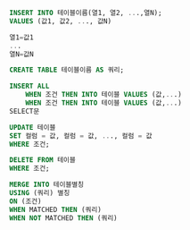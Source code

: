 


```sql
INSERT INTO 테이블이름(열1, 열2, ...,열N);
VALUES (값1, 값2, ..., 값N)

열1=값1
...
열N=값N

```

```sql
CREATE TABLE 테이블이름 AS 쿼리;
```

```sql
INSERT ALL
    WHEN 조건 THEN INTO 테이블 VALUES (값,...)
    WHEN 조건 THEN INTO 테이블 VALUES (값,...)
SELECT문
```

```sql
UPDATE 테이블
SET 컬럼 = 값, 컬럼 = 값, ..., 컬럼 = 값
WHERE 조건;

```

```sql
DELETE FROM 테이블
WHERE 조건;
```

```sql
MERGE INTO 테이블별칭
USING (쿼리) 별칭
ON (조건)
WHEN MATCHED THEN (쿼리)
WHEN NOT MATCHED THEN (쿼리)
```

```sql


```